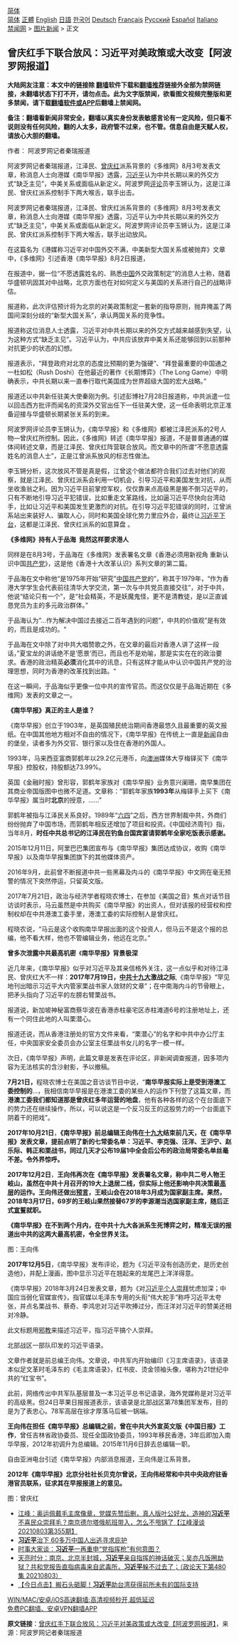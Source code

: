  <!-- 面包屑导航 --> <div class="breadcrumb"><!-- GTranslate: https://gtranslate.io/ -->  <div class="switcher notranslate">  <div class="selected">  <a href="#" onclick="return false;"> 简体</a>  </div>  <div class="option">  <a href="https://www.bannedbook.org" onclick="doGTranslate('zh-CN|zh-CN');jQuery('div.switcher div.selected a').html(jQuery(this).html());return false;" title="简体中文" class="nturl selected"> 简体</a>  <a href="https://www.bannedbook.org/zh-tw/" onclick="doGTranslate('zh-CN|zh-TW');jQuery('div.switcher div.selected a').html(jQuery(this).html());return false;" title="繁體中文" class="nturl"> 正體</a>  <a href="https://www.bannedbook.org/en/" onclick="doGTranslate('zh-CN|en');jQuery('div.switcher div.selected a').html(jQuery(this).html());return false;" title="English" class="nturl"> English</a>  <a href="https://www.bannedbook.org/ja/" onclick="doGTranslate('zh-CN|ja');jQuery('div.switcher div.selected a').html(jQuery(this).html());return false;" title="日本語" class="nturl"> 日語</a>  <a href="https://www.bannedbook.org/ko/" onclick="doGTranslate('zh-CN|ko');jQuery('div.switcher div.selected a').html(jQuery(this).html());return false;" title="한국어" class="nturl"> 한국어</a>  <a href="https://www.bannedbook.org/de/" onclick="doGTranslate('zh-CN|de');jQuery('div.switcher div.selected a').html(jQuery(this).html());return false;" title="Deutsch" class="nturl"> Deutsch</a>  <a href="https://www.bannedbook.org/fr/" onclick="doGTranslate('zh-CN|fr');jQuery('div.switcher div.selected a').html(jQuery(this).html());return false;" title="Français" class="nturl"> Français</a>  <a href="https://www.bannedbook.org/ru/" onclick="doGTranslate('zh-CN|ru');jQuery('div.switcher div.selected a').html(jQuery(this).html());return false;" title="Русский" class="nturl"> Русский</a>  <a href="https://www.bannedbook.org/es/" onclick="doGTranslate('zh-CN|es');jQuery('div.switcher div.selected a').html(jQuery(this).html());return false;" title="Español" class="nturl"> Español</a>  <a href="https://www.bannedbook.org/it/" onclick="doGTranslate('zh-CN|it');jQuery('div.switcher div.selected a').html(jQuery(this).html());return false;" title="Italiano" class="nturl"> Italiano</a>  </div>  </div>      <div class='breadcrumb-sub'><!-- Breadcrumb NavXT 6.3.0 --> <a href="https://www.bannedbook.org/" class="home">禁闻网</a> &gt; <a href="https://www.bannedbook.org/bnews/topimagenews/" class="category">图片新闻</a> &gt; 正文</div></div><h2>曾庆红手下联合放风：习近平对美政策或大改变【阿波罗网报道】</h2> <p class="notice"><b>大陆网友注意：本文中的链接除 <a href="https://github.com/bannedbook/fanqiang" >翻墙</a>软件下载和<a href="https://github.com/killgcd/justmysocks/blob/master/README.md">翻墙推荐</a>链接外全部为禁网链接，未翻墙状态下打不开，请勿点击。此为文字版禁闻，欲看图文视频完整版和更多禁闻，请下载<a href="https://github.com/bannedbook/fanqiang">翻墙软件或APP</a>后翻墙上禁闻网。</p><p>备注：翻墙看新闻非常安全，翻墙以真实身份发表敏感言论有一定风险，但只看不说则没有任何风险，翻的人太多，政府管不过来，也不管。信息自由是天赋人权，请放心大胆的翻墙。</b></p>  <div class="entry"> <p>作者： 阿波罗网记者秦瑞报道</p> <p id="summary">阿波罗网记者秦瑞报道，江泽民、<a href="https://www.bannedbook.org/bnews/tag/%e6%9b%be%e5%ba%86%e7%ba%a2/" class="st_tag internal_tag" rel="tag" title="标签 曾庆红 下的日志">曾庆红</a>派系背景的《多维网》8月3号发表文章，称消息人士向港媒《南华早报》透露，<a href="https://www.bannedbook.org/bnews/tag/%e4%b9%a0%e8%bf%91%e5%b9%b3/" class="st_tag internal_tag" rel="tag" title="标签 习近平 下的日志">习近平</a>认为中共长期以来的外交方式“缺乏主见”，中美关系或面临从新定义。阿波罗网<span class='wp_keywordlink_affiliate'><a href="https://www.bannedbook.org/bnews/comments/" title="新闻评论" target="_blank">评论</a></span>员李玉锵认为，这是江泽民、曾庆红派系控制手下两大喉舌，联手出击。</p> <p>阿波罗网记者秦瑞报道，江泽民、曾庆红派系背景的《多维网》8月3号发表文章，称消息人士向港媒《南华早报》透露，习近平认为中共长期以来的外交方式“缺乏主见”，中美关系或面临从新定义。阿波罗网评论员李玉锵认为，这是江泽民、曾庆红派系控制手下两大喉舌，联手出动放风。</p> <p>在这篇名为《港媒称习近平对中国外交不满，中美新型大国关系或被抛弃》文章中，《多维网》引述香港《南华早报》8月2日报道，</p> <p>在报道中，据一位“不愿透露姓名的、熟悉<span class='wp_keywordlink_affiliate'><a href="https://www.bannedbook.org/" title="中国" target="_blank">中国</a></span>外交政策制定”的消息人士称，随着华盛顿巩固其对中战略，北京方面也在对如何定义与美国的关系进行自己的战略评估。</p> <p>报道称，此次评估预计将为北京的对美政策制定一套新的指导原则，抛弃掩盖了两国间深刻分歧的“新型大国关系”，承认两国关系的竞争性。</p> <p>报道称这位消息人士透露，习近平对中共长期以来的外交方式越来越感到失望，认为这种方式“缺乏主见”。习近平认为，中共应该放弃中美关系还能够回到以前那种对抗更少的状态的幻想。</p> <p>报道表示，“拜登政府对北京的态度比预期的更为强硬”、“拜登最重要的中国通之一杜如松（Rush Doshi）在他最近的著作《长期博弈》（The Long Game）中明确表示，中共长期以来一直奉行取代美国成为世界超级大国的宏大战略。”</p> <p>报道还以中共新任驻美大使秦刚为例。引述彭博社7月28日报道称，中共派遣一位以回击西方批评而闻名的资深外交官出任下一任驻美大使，这一任命表明北京正准备迎接与华盛顿长期紧张关系的到来。</p> <p>阿波罗网评论员李玉锵认为，《南华早报》和《多维网》都被江泽民派系的2号人物&#8212;曾庆红所控制。因此，《多维网》转述《南华早报》报道，不是普普通通的媒体间转述文章，而是江泽民、曾庆红阵营联合放风。而文章中的所谓“不愿意透露姓名的消息人士”，正是江曾派系放风的标志性做法。</p> <p>李玉锵分析，这次放风不管是真是假，江曾这个做法都符合我们过去对他们的观察，就是江泽民、曾庆红派系会利用一切机会，引导习近平和美国发生对抗，从而坐收渔翁之利。因为习近平目前掌控军权，仅仅靠来点高级黑是搬不倒习近平的，只有不断地引导习近平犯错误，比如重走文革路线，比如逼习近平尽快向台湾动手，比如让习近平和美国发生更激烈的对抗。在引导习近平犯错误的同时，江曾派系站出来装好人、骗取人心，同时和美国全球化势力里应外合，最终让<a href="https://www.bannedbook.org/bnews/tag/%e4%b9%a0%e8%bf%91%e5%b9%b3%e4%b8%8b%e5%8f%b0/" class="st_tag internal_tag" rel="tag" title="标签 习近平下台 下的日志">习近平下台</a>，这都是江泽民、曾庆红派系的如意算盘 。</p> <p><strong>《多维网》持有人于品海&nbsp; 竟然这样要求港人</strong></p>  <p>同样是在8月3号，于品海在《多维网》发表署名文章《香港必须用新视角 重新认识中国<a href="https://www.bannedbook.org/bnews/tag/%e5%85%b1%e4%ba%a7%e5%85%9a/" class="st_tag internal_tag" rel="tag" title="标签 共产党 下的日志">共产党</a>》，这是他《香港十大改革认识》系列文章的第二篇。</p> <p>于品海在文中称他“是1975年开始“研究”<a href="https://www.bannedbook.org/bnews/tag/%e4%b8%ad%e5%9b%bd%e5%85%b1%e4%ba%a7%e5%85%9a/" class="st_tag internal_tag" rel="tag" title="标签 中国共产党 下的日志">中国共产党</a>的”，称其于1979年，“作为香港大学学生会代表前往清华大学交流，第一次与中共党员直接交往”，对于中共，他说“结论只有一个”，是“社会精英，不是妖魔鬼怪，更不是清教徒，是以正直诚恳党员为主的多元政治群体。”</p> <p>于品海认为”&#8230;作为解决中国过去接近二百年遇到的问题&#8221;，中共的价值观&#8221;是有效的，而且是成功的。“</p> <p>于品海在文中除了对中共大唱赞歌之外，在文章的最后对香港人讲了这样一段话，”夏宝龙的讲话绝不是&#8217;愿景&#8217;而已，而且也不是劝喻，那是实实在在的政治要求。香港的政治精英<strong>必须</strong>消化其中的讯息，只有这样才能从中认识中国共产党的治理思想，同时为香港的改革找到出路。“</p> <p>在这一瞬间，于品海似乎更像一位中共的宣传官员。而这仅仅是于品海近期在《多维网》发表的文章之一。</p> <p><strong>《南华早报》真正的主人是谁？</strong></p> <p>《南华早报》创立于1903年，是英国殖民统治期间香港最悠久且最重要的英文报纸。在中国其他地方相对不自由的情况下，《南华早报》在传统上一直是<span class='wp_keywordlink_affiliate'><a href="https://www.bannedbook.org/" title="新闻">新闻</a></span>自由的堡垒，读者多为外交官、银行家以及住在香港的外国人。</p> <p>1993年，马来西亚富商郭鹤年以29.2亿元港币，向<a href="https://www.bannedbook.org/bnews/tag/%e6%be%b3%e6%b4%b2/" class="st_tag internal_tag" rel="tag" title="标签 澳洲 下的日志">澳洲</a>媒体大亨梅铎买下《南华早报》控股权，持股额达73.99%。</p> <p>英国《金融时报》曾形容​​，郭鹤年家族对《南华早报》业务意兴阑珊，南早集团在其商业帝国版图中也微不足道。文章称：“郭鹤年家族<strong>1993​​年</strong>从梅铎手上买下《南华早报》属当时<strong>北京</strong>的授意，……”</p> <p>郭鹤年被指与江泽民关系良好。1989年“<span class='wp_keywordlink'><a href="https://www.bannedbook.org/forum2/topic2509.html" title="《中国六四真相》" target="_blank">六四</a></span>”之后，西方世界制裁中共，外商们纷纷抛弃了中国市场，而郭鹤年相反还增加了项目和投资。《中国经济周刊》指，当年8月，<strong>时任中共总书记的江泽民在钓鱼台国宾宴请郭鹤年全家吃饭表示感谢。</strong></p> <p><strong></strong></p> <p>2015年12月11日，阿里巴巴集团宣布与《南华早报》集团达成协议，收购《南华早报》以及南华早报集团旗下的其他媒体资产。</p>  <p>2016年9月，此前曾不断报道中共一些黑幕及内斗的《南华早报》中文网在毫无预警的情况下突然停运，只留英文版。</p> <p>2017年7月21日，政治与经济学者程晓农博士，在参加《美国之音》焦点对话节目访谈时表示，马云虽然是中共购买《南华早报》的出资人，但对该报的经营权和控制权却在中共港澳工委手里，港澳工委的实际控制人是曾庆红。</p> <p>程晓农说，“马云是这个收购南华早报出面的这个投资人，但马云不是这个报的总编，他不看大样，他也不管编辑业务，他远在北京。”</p> <p><strong>曾多次泄露中共最高机密&nbsp; </strong>《<strong>南华早报》背景极深</strong></p> <p>近几年来，《南华早报》似乎对习近平及其亲信格外关注，这一点似乎和对待江泽民、曾庆红大不一样：<strong>2017年7月19日，<a href="https://www.bannedbook.org/bnews/tag/%e4%b8%ad%e5%85%b1%e5%8d%81%e4%b9%9d%e5%a4%a7/" class="st_tag internal_tag" rel="tag" title="标签 中共十九大 下的日志">中共十九大</a>激战之际</strong>,《南华早报》“罕见地刊出暗示习近平大内管家栗战书家人敛财的文章”；在中南海内斗的节骨眼上，把矛头指向了习近平的左膀右臂栗战书。</p> <p>报道说，新加坡神秘富商蔡华波在香港赤柱豪宅区赤柱滩道6号的注册地址上，还有一个同住此地的人叫栗潜心。</p> <p>报道还说，而从香港注册处的官方文件来看，“栗潜心”的名字和中共中办公厅主任，中央国家安全委员会办公室主任栗战书女儿的名字一模一样。</p> <p>次日，《南华早报》声明，此篇文章是发表在评论区，非新闻调查报道，因多项内容为无法核实的含沙射影，予以撤稿。</p> <p><strong>7月21日，</strong>程晓农博士在美国之音访谈节目中说，“<strong>南华早报实际上是受到港澳工委控制的</strong>&#8230;，我相信南华早报是在港澳工委的某些人的运作下刊登了这篇文章，而<strong>港澳工委我们都知道那是曾庆红多年运营的地盘</strong>，他有各种各样的这个在台面底下的势力还在继续操作，所以，可以说这是一个反习反王的这股势力的一个台面底下阴着干的把戏&#8221;。</p> <p><strong>2017年10月21日</strong>，<strong>《南华早报》前总编辑王向伟在<a href="https://www.bannedbook.org/bnews/tag/%e5%8d%81%e4%b9%9d%e5%a4%a7/" class="st_tag internal_tag" rel="tag" title="标签 十九大 下的日志">十九大</a>结束前几天，在《南华早报》发表文章，提前点明了新的七常委名单：习近平、李克强、汪洋、王沪宁、赵乐际、韩正和栗战书，同过几天才公布19届1中全会后公布的政治局常委名单丝毫不差。令外界惊呼。</strong></p> <p><strong>2017年12月2日</strong>，<strong>王向伟再次在《南华早报》发表署名文章，称中共二号人物王岐山，虽然在中共十月召开的19大上退居二线，但实际上他还影响中共决策最<span class='wp_keywordlink_affiliate'><a href="https://www.bannedbook.org/bnews/ccpdope/" title="中共高层内幕" target="_blank">高层</a></span>的运作。王向伟还做出<span class='wp_keywordlink'><a href="https://www.bannedbook.org/forum5/" title="预言玄学禁书下载" rel="nofollow">预言</a></span>，王岐山会在2018年3月成为国家副主席。果然，2018年3月17日，69岁的王岐山果然接替67岁的李源潮当选国家副主席，随后正式<span class='wp_keywordlink'><a href="https://www.bannedbook.org/forum5/topic17.html" title="宣誓与预言" target="_blank">宣誓</a></span>就职。</strong></p> <p><strong>《南华早报》在不到两个月内，在中共十九大各派系生死博弈之时，精准无误的报道出中共的这两大最高机密，令全世界关注。</strong></p>  <p>图：王向伟</p> <p><strong>2017年12月5日</strong>，《南华早报》发布评论，题为《习近平没有创造历史，是历史创造他》，并配上漫画，图中显示习近平在翘起来的龙尾巴上洋洋得意。</p> <p>《南华早报》2018年3月24日发表文章，题为《对<a href="https://www.bannedbook.org/bnews/tag/%e4%b9%a0%e8%bf%91%e5%b9%b3%e4%b8%aa%e4%ba%ba%e5%b4%87%e6%8b%9c/" class="st_tag internal_tag" rel="tag" title="标签 习近平个人崇拜 下的日志">习近平个人崇拜</a>忧虑加深；中国应当弱化官媒宣传》，指官媒以毛泽东专用的头衔“伟大舵手”称呼习近平太夸张，并点名栗战书、蔡奇、李鸿忠对习近平吹捧过分，而汪洋对习近平的赞美还相对冷静。</p> <p>此文标题用<span class='wp_keywordlink'><a href="https://www.bannedbook.org/forum11/topic281.html" title="禁片：评中国共产党的邪教本质" target="_blank">邪教</a></span>来描述习近平，指习近平搞个人崇拜。</p> <p>北部战区一部队印发的习近平语录。</p> <p>文章作者就是前总编王向伟。文章说，中共军内开始编印《习主席语录》，该语录本似足文革时毛泽东的《毛主席语录》，红书皮、烫金领袖头像，堪称为21世纪中共的“红宝书”。</p> <p>此前，网络传出中共军队基层普及一本习近平总书记语录，海外党媒称是对习近平的高级黑。但24日苹果日报报道表示，该语录是北部战区第78集团军发布，目的是为了表忠心。78军高层在徐才厚落马后被一锅端。</p> <p><strong>王向伟在担任《南华早报》总编辑之前，曾在中共大外宣英文版《中国日报》工作</strong>，曾任吉林省政协委员、现任全国政协委员，1993年移民香港，3年后即加入南华早报，2012年初调升为总编辑。2015年11月6日辞去总编辑一职。</p> <p>自由亚洲电台引述《南华早报》内部消息报道，王向伟是江系背景。</p> <p><strong>2012年《南华早报》北京分社社长贝克尔曾说，王向伟经常和中共中央政府驻香港官员联系，征求其在早报报道上的意见。</strong></p> <p><strong></strong></p> <p>图：曾庆红</p>  <ul class='op-related-articles' title='相关阅读'> <li><a href='https://www.bannedbook.org/bnews/cbnews/20210804/1599985.html' target='_blank'>江峰：奥运佩戴毛主席像章，党媒先赞后删，真人版叶公好龙，造神的<b>习近平</b>不喜民众崇拜毛？南京德尔塔俄航班带入，怎么不甩锅了【江峰漫谈20210803第355期】</a></li> <li><a href='https://www.bannedbook.org/bnews/headline/20210804/1599962.html' target='_blank'><b>习近平</b>治下 60多万中国人出逃寻求庇护</a></li> <li><a href='https://www.bannedbook.org/bnews/headline/20210804/1599941.html' target='_blank'>时事大家谈：<b>习近平</b>一再重申“党指挥枪”有何意图？</a></li> <li><a href='https://www.bannedbook.org/bnews/cbnews/20210804/1599915.html' target='_blank'>天亮时分：南京、北京半封城，<b>习近平</b>亲自指挥的神话破灭；吴亦凡饭圈劫狱？共和党报告直指病毒来自武毒所，<b>习近平</b>躲不过去了；（政论天下第480集 20210803）</a></li> <li><a href='https://www.bannedbook.org/bnews/bannedvideo/20210804/1599889.html' target='_blank'>【今日点击】搬石头砸脚！<b>习近平</b>助台湾获得前所未有的国际支持</a></li> </ul> <p class="texttj"> <a href="https://github.com/bannedbook/fanqiang/wiki/V2ray%E6%9C%BA%E5%9C%BA" target="_blank">WIN/MAC/安卓/iOS高速翻墙:高清视频秒开,超低延迟</a><br/> <a href="https://github.com/bannedbook/fanqiang/wiki/%E7%A6%81%E9%97%BB%E7%BD%91%E5%AE%89%E5%8D%93%E7%BF%BB%E5%A2%99%E6%96%B0%E9%97%BBAPP" target="_blank">免费PC翻墙、安卓VPN翻墙APP</a></p><p> <b>原文链接</b>：<a class="src_link" href="https://www.aboluowang.com/2021/0804/1628343.html" target="_blank">曾庆红手下联合放风：习近平对美政策或大改变【阿波罗网报道】</a>，来源：阿波罗网记者秦瑞报道 </p><a name='sharetosocial'></a>  <div style="margin-bottom:5px;padding-bottom:5px;clear:both"> <div id="archive-pix-1" class="banner-ads"> <!-- AuctionX Display platform tag START --> <div id="26318x728x90x621x_ADSLOT2" clicktrack="%%CLICK_URL_ESC%%"></div> <!-- AuctionX Display platform tag END --> </div> <div id="archive-pix-2" class="banner-ads"> <!-- AuctionX Display platform tag START --> <div id="26315x300x250x621x_ADSLOT2" clicktrack="%%CLICK_URL_ESC%%"></div> <!-- AuctionX Display platform tag END --> </div> </div>  <div id="archive-pix-1" class="banner-ads"> <!-- AuctionX Display platform tag START --> <div id="26318x728x90x621x_ADSLOT3" clicktrack="%%CLICK_URL_ESC%%"></div> <!-- AuctionX Display platform tag END --> </div> </div><!--END ENTRY--> 